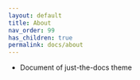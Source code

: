 ```yaml
---
layout: default
title: About
nav_order: 99
has_children: true
permalink: docs/about
---
```


- Document of just-the-docs theme